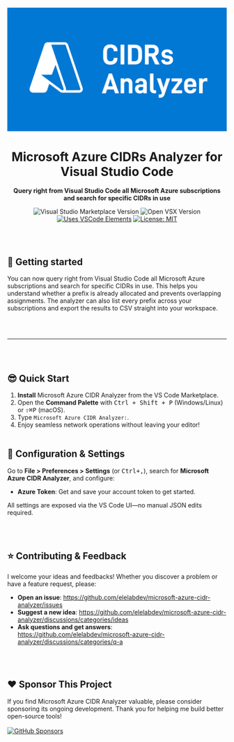 ![Microsoft Azure CIDRs Analyzer](https://raw.githubusercontent.com/elelabdev/microsoft-azure-cidr-analyzer/refs/heads/main/media/img/banner/microsoft-azure-cidr-analyzer-banner.png)

<div align="center">

# Microsoft Azure CIDRs Analyzer for Visual Studio Code
**Query right from Visual Studio Code all Microsoft Azure subscriptions and search for specific CIDRs in use**

![Visual Studio Marketplace Version](https://img.shields.io/visual-studio-marketplace/v/elelabdev.microsoft-azure-cidr-analyzer)
![Open VSX Version](https://img.shields.io/open-vsx/v/elelabdev/microsoft-azure-cidr-analyzer)
[![Uses VSCode Elements](https://img.shields.io/badge/uses-vscode--elements-blue)](https://github.com/vscode-elements/elements/network/dependents)
[![License: MIT](https://img.shields.io/badge/License-MIT-yellow.svg)](LICENSE)



</div>


<br><br>

## 📔 Getting started
You can now query right from Visual Studio Code all Microsoft Azure subscriptions and search for specific CIDRs in use. This helps you understand whether a prefix is already allocated and prevents overlapping assignments. The analyzer can also list every prefix across your subscriptions and export the results to CSV straight into your workspace.

<br><br>

---

<br><br>

## 😎 Quick Start

1. **Install** Microsoft Azure CIDR Analyzer from the VS Code Marketplace.
3. Open the **Command Palette** with <kbd>Ctrl + Shift + P</kbd> (Windows/Linux) or <kbd>⇧⌘P</kbd> (macOS).  
4. Type `Microsoft Azure CIDR Analyzer:`.  
5. Enjoy seamless network operations without leaving your editor!
<br><br>


## 🔧 Configuration & Settings

Go to **File > Preferences > Settings** (or <kbd>Ctrl+,</kbd>), search for **Microsoft Azure CIDR Analyzer**, and configure:

- **Azure Token**: Get and save your account token to get started.

All settings are exposed via the VS Code UI—no manual JSON edits required.


<br><br>


## ⭐ Contributing & Feedback

I welcome your ideas and feedbacks! Whether you discover a problem or have a feature request, please:

- **Open an issue**: https://github.com/elelabdev/microsoft-azure-cidr-analyzer/issues  
- **Suggest a new idea**: https://github.com/elelabdev/microsoft-azure-cidr-analyzer/discussions/categories/ideas
- **Ask questions and get answers**: https://github.com/elelabdev/microsoft-azure-cidr-analyzer/discussions/categories/q-a


<br><br>

## ❤️ Sponsor This Project
If you find Microsoft Azure CIDR Analyzer valuable, please consider sponsoring its ongoing development. Thank you for helping me build better open-source tools!  
<br>
[![GitHub Sponsors](https://img.shields.io/github/sponsors/elelabdev?label=Sponsor%20this%20project&logo=GitHub&style=flat)](https://github.com/sponsors/elelabdev) 
